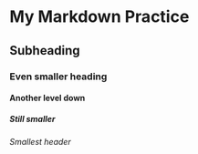 # My Markdown Practice

## Subheading

### Even smaller heading

#### Another level down

##### Still smaller

###### Smallest header
